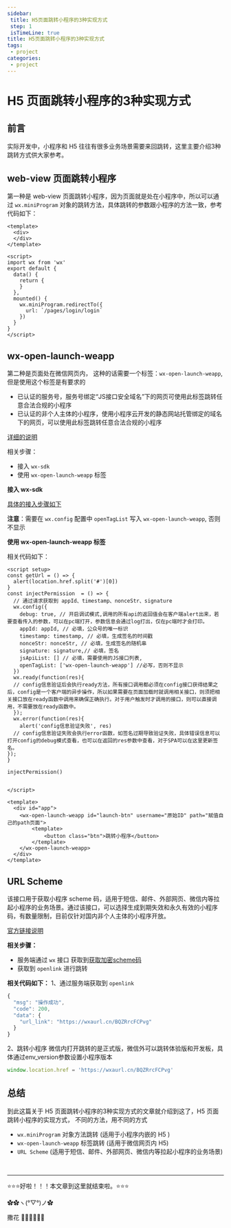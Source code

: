 ```yaml
---
sidebar: 
 title: H5页面跳转小程序的3种实现方式
 step: 1
 isTimeLine: true
title: H5页面跳转小程序的3种实现方式
tags:
 - project
categories:
 - project
---
```


# H5 页面跳转小程序的3种实现方式

## 前言
实际开发中，小程序和 H5 往往有很多业务场景需要来回跳转，这里主要介绍3种跳转方式供大家参考。

## web-view 页面跳转小程序
第一种是 web-view 页面跳转小程序，因为页面就是处在小程序中，所以可以通过 `wx.miniProgram` 对象的跳转方法，具体跳转的参数跟小程序的方法一致，参考代码如下：
```vue
<template>
  <div>
  </div>
</template>

<script>
import wx from 'wx'
export default {
  data() {
    return {
    }
  },
  mounted() {
    wx.miniProgram.redirectTo({
      url: `/pages/login/login`
    })
  }
}
</script>
```
## wx-open-launch-weapp
第二种是页面处在微信网页内， 这种的话需要一个标签：`wx-open-launch-weapp`, 但是使用这个标签是有要求的
- 已认证的服务号，服务号绑定“JS接口安全域名”下的网页可使用此标签跳转任意合法合规的小程序
- 已认证的非个人主体的小程序，使用小程序云开发的静态网站托管绑定的域名下的网页，可以使用此标签跳转任意合法合规的小程序

[详细的说明](https://developers.weixin.qq.com/doc/offiaccount/OA_Web_Apps/Wechat_Open_Tag.html#21)

相关步骤：
- 接入 `wx-sdk`
- 使用 `wx-open-launch-weapp` 标签

**接入 wx-sdk**

[具体的接入步骤如下](https://icodehub.top/project/h5%E7%AC%AC%E4%B8%89%E6%96%B9%E6%8E%A5%E5%85%A5.html#wx-sdk)

**注意**：需要在 `wx.config` 配置中 `openTagList` 写入 `wx-open-launch-weapp`, 否则不显示

**使用 wx-open-launch-weapp 标签**

相关代码如下：

```vue
<script setup>
const getUrl = () => {
  alert(location.href.split('#')[0])
}
const injectPermission  = () => {
  // 通过请求获取到 appId、timestamp、nonceStr、signature
  wx.config({
    debug: true, // 开启调试模式,调用的所有api的返回值会在客户端alert出来，若要查看传入的参数，可以在pc端打开，参数信息会通过log打出，仅在pc端时才会打印。
    appId: appId, // 必填，公众号的唯一标识
    timestamp: timestamp, // 必填，生成签名的时间戳
    nonceStr: nonceStr, // 必填，生成签名的随机串
    signature: signature,// 必填，签名
    jsApiList: [] // 必填，需要使用的JS接口列表,
    openTagList: ['wx-open-launch-weapp'] //必写，否则不显示
  })
  wx.ready(function(res){
  // config信息验证后会执行ready方法，所有接口调用都必须在config接口获得结果之后，config是一个客户端的异步操作，所以如果需要在页面加载时就调用相关接口，则须把相关接口放在ready函数中调用来确保正确执行。对于用户触发时才调用的接口，则可以直接调用，不需要放在ready函数中。
  });
  wx.error(function(res){
    alert('config信息验证失败', res)
  // config信息验证失败会执行error函数，如签名过期导致验证失败，具体错误信息可以打开config的debug模式查看，也可以在返回的res参数中查看，对于SPA可以在这里更新签名。
});
}

injectPermission()


</script>

<template>
  <div id="app">
    <wx-open-launch-weapp id="launch-btn" username="原始ID" path="赋值自己的path页面">
        <template>
            <button class="btn">跳转小程序</button>
        </template>
    </wx-open-launch-weapp>
  </div>
</template>

```

## URL Scheme
该接口用于获取小程序 scheme 码，适用于短信、邮件、外部网页、微信内等拉起小程序的业务场景。通过该接口，可以选择生成到期失效和永久有效的小程序码，有数量限制，目前仅针对国内非个人主体的小程序开放。

[官方链接说明](https://developers.weixin.qq.com/miniprogram/dev/framework/open-ability/url-scheme.html)

**相关步骤：**
- 服务端通过 `wx` 接口 获取到[获取加密scheme码](https://developers.weixin.qq.com/miniprogram/dev/OpenApiDoc/qrcode-link/url-scheme/generateScheme.html)
- 获取到 `openlink` 进行跳转

**相关代码如下：**
1、通过服务端获取到 `openlink`
```js
{
  "msg": "操作成功",
  "code": 200,
  "data": {
    "url_link": "https://wxaurl.cn/BQZRrcFCPvg"
  }
}
```
2、跳转小程序
微信内打开跳转的是正式版，微信外可以跳转体验版和开发板，具体通过env_version参数设置小程序版本
```js
window.location.href = 'https://wxaurl.cn/BQZRrcFCPvg'
```

## 总结
到此这篇关于 H5 页面跳转小程序的3种实现方式的文章就介绍到这了，H5 页面跳转小程序的实现方式， 不同的方法，用不同的方式
-  `wx.miniProgram` 对象方法跳转 (适用于小程序内嵌的 H5 )
-  `wx-open-launch-weapp` 标签跳转 (适用于微信网页内 H5)
-  `URL Scheme` (适用于短信、邮件、外部网页、微信内等拉起小程序的业务场景)
  


<br/>
<hr />

⭐️⭐️⭐️好啦！！！本文章到这里就结束啦。⭐️⭐️⭐️

✿✿ヽ(°▽°)ノ✿

撒花 🌸🌸🌸🌸🌸🌸
